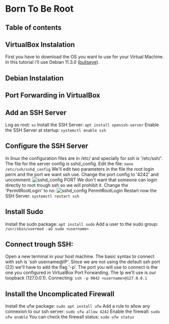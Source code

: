 # Born To Be Root

## Table of contents

## VirtualBox Instalation
First you have to download the OS you want to use for your Virtual Machine.
In this tutorial i'll use Debian 11.3.0 ([bullseye](https://cdimage.debian.org/debian-cd/current/amd64/iso-cd/debian-11.3.0-amd64-netinst.iso)).
## Debian Instalation

## Port Forwarding in VirtualBox

## Add an SSH Server
Log as root: 
	```su```
Install the SSH Server: 
	```apt install openssh-server```
Enable the SSH Server at startup: 
	```systemctl enable ssh```

## Configure the SSH Server
In linux the configuration files are in /etc/ and specially for ssh is '/etc/ssh/'.
The file for the server config is sshd_config.
Edit the file:
	```nano /etc/ssh/sshd_config```
We'll edit two parameters in the file the root login perm and the port we want ssh use.
Change the port config to '4242' and uncomment:
	![sshd_config PORT](https://github.com/GrolschSec/BornToBeRoot/blob/main/Screenshot/15.png)
We don't want that someone can login directly to root trough ssh so we will prohibit it.
Change the 'PermitRootLogin' to no:
	![sshd_config PermitRootLogin](https://github.com/GrolschSec/BornToBeRoot/blob/main/Screenshot/16.png)
Restart now the SSH Server:
	```systemctl restart ssh```
## Install Sudo
Install the sudo package:
	```apt install sudo```
Add a user to the sudo group:
	```/usr/sbin/usermod -aG sudo <username>```
## Connect trough SSH:
Open a new terminal in your host machine.
The basic syntax to connect with ssh is 'ssh username@IP'.
Since we are not using the default ssh port (22) we'll have to add the flag '-p'.
The port you will use to connect is the one you configured in VirtualBox Port Forwarding.
The Ip we'll use is our loopback (127.0.0.1).
Connecting:
	```ssh -p 9042 <username>@127.0.0.1```

## Install the Uncomplicated Firewall
Install the ufw package:
	```sudo apt install ufw```
Add a rule to allow any connexion to our ssh server:
	```sudo ufw allow 4242```
Enable the firewall:
	```sudo ufw enable```
You can check the firewall status:
	```sudo ufw status```
